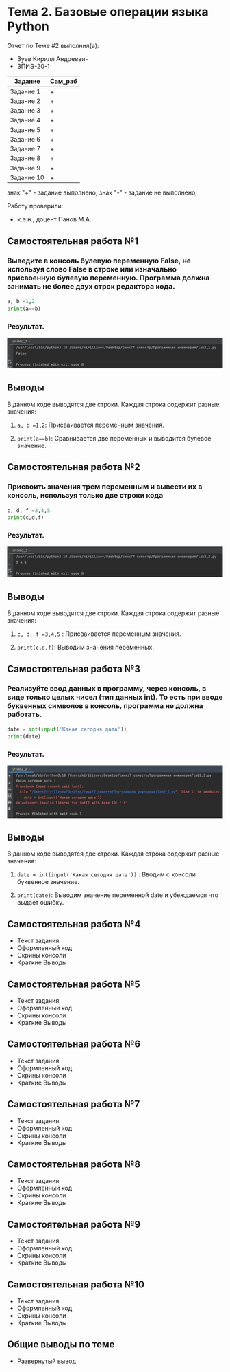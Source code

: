 # Тема 2. Базовые операции языка Python
Отчет по Теме #2 выполнил(а):
- Зуев Кирилл Андреевич
- ЗПИЭ-20-1

| Задание | Сам_раб |
| ------ | ------ | 
| Задание 1 | + | 
| Задание 2 | +| 
| Задание 3 | + | 
| Задание 4 | + | 
| Задание 5 | + | 
| Задание 6 | + | 
| Задание 7 | + | 
| Задание 8 | + | 
| Задание 9 | + | 
| Задание 10 | + | 

знак "+" - задание выполнено; знак "-" - задание не выполнено;

Работу проверили:
-  к.э.н., доцент Панов М.А.

## Самостоятельная работа №1
### Выведите в консоль булевую переменную False, не используя слово False в строке или изначально присвоенную булевую переменную. Программа должна занимать не более двух строк редактора кода.
```python
a, b =1,2
print(a==b)
```
### Результат.
![Меню](pic/lab2_1.png)

## Выводы

В данном коде выводятся две строки. Каждая строка содержит разные значения:

1. `a, b =1,2`: Присваивается переменным значения.

2. `print(a==b)`: Сравнивается две переменных и выводится булевое значение.

## Самостоятельная работа №2
### Присвоить значения трем переменным и вывести их в консоль, используя только две строки кода
```python
c, d, f =3,4,5
print(c,d,f)
```
### Результат.
![Меню](pic/lab2_2.png)
## Выводы

В данном коде выводятся две строки. Каждая строка содержит разные значения:

1.  `c, d, f =3,4,5` : Присваивается переменным значения.

2. `print(c,d,f)`: Выводим значения переменных.


## Самостоятельная работа №3
### Реализуйте ввод данных в программу, через консоль, в виде только целых чисел (тип данных int). То есть при вводе буквенных символов в консоль, программа не должна работать.
```python
date = int(input('Какая сегодня дата'))
print(date)
```
### Результат.
![Меню](pic/lab2_3.png)
## Выводы

В данном коде выводятся две строки. Каждая строка содержит разные значения:

1.  `date = int(input('Какая сегодня дата'))` : Вводим с консоли буквенное значение.

2. `print(date)`: Выводим значение переменной date и убеждаемся что выдает ошибку.

  
## Самостоятельная работа №4
- Текст задания
- Оформленный код
- Скрины консоли
- Краткие Выводы

## Самостоятельная работа №5
- Текст задания
- Оформленный код
- Скрины консоли
- Краткие Выводы

## Самостоятельная работа №6
- Текст задания
- Оформленный код
- Скрины консоли
- Краткие Выводы

## Самостоятельная работа №7
- Текст задания
- Оформленный код
- Скрины консоли
- Краткие Выводы

## Самостоятельная работа №8
- Текст задания
- Оформленный код
- Скрины консоли
- Краткие Выводы

## Самостоятельная работа №9
- Текст задания
- Оформленный код
- Скрины консоли
- Краткие Выводы

## Самостоятельная работа №10
- Текст задания
- Оформленный код
- Скрины консоли
- Краткие Выводы

## Общие выводы по теме
- Развернутый вывод
